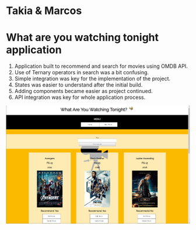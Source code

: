 # Takia & Marcos

# What are you watching tonight application

1. Application built to recommend and search for movies using OMDB API.
2. Use of Ternary operators in search was a bit confusing.
3. Simple integration was key for the implementation of the project.
4. States was easier to understand after the initial build.
5. Adding components became easier as project continued.
6. API integration was key for whole application process.

![](https://github.com/TR-1000/probable-potato/blob/master/Screenshot.png)
